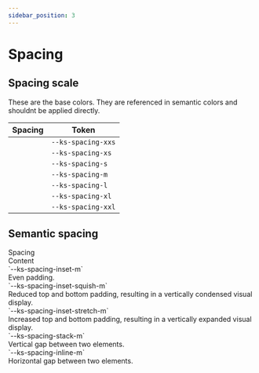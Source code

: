 ```yaml
---
sidebar_position: 3
---
```


# Spacing

## Spacing scale

These are the base colors. They are referenced in semantic colors and shouldnt be applied directly.

| Spacing                                             | Token              |
| --------------------------------------------------- | ------------------ |
| <div className="spacing-preview spacing-xxs"></div> | `--ks-spacing-xxs` |
| <div className="spacing-preview spacing-xs"></div>  | `--ks-spacing-xs`  |
| <div className="spacing-preview spacing-s"></div>   | `--ks-spacing-s`   |
| <div className="spacing-preview spacing-m"></div>   | `--ks-spacing-m`   |
| <div className="spacing-preview spacing-l"></div>   | `--ks-spacing-l`   |
| <div className="spacing-preview spacing-xl"></div>  | `--ks-spacing-xl`  |
| <div className="spacing-preview spacing-xxl"></div> | `--ks-spacing-xxl` |

## Semantic spacing

<div className="spacing-legacy">
<div >
 <div className="color-preview color-primary"></div>
 Spacing 
</div>
<div>
 <div className="color-preview background-default"></div>
 Content
</div>
</div>

<div className="spacing-preview-grid">
  <div>
    `--ks-spacing-inset-m`  
    <div className="spacing spacing-inset"></div>
    Even padding.
  </div>
  <div>
    `--ks-spacing-inset-squish-m`  
    <div className="spacing spacing-inset-squish"></div>
    Reduced top and bottom padding, resulting in a vertically condensed visual display.
  </div>
  <div>
    `--ks-spacing-inset-stretch-m`  
    <div className="spacing spacing-inset-stretch"></div>
    Increased top and bottom padding, resulting in a vertically expanded visual display.
  </div>
  <div>
    `--ks-spacing-stack-m`  
    <div className="spacing spacing-stack"></div>
    Vertical gap between two elements.
  </div>
  <div>
    `--ks-spacing-inline-m`  
    <div className="spacing spacing-inline"></div>
    Horizontal gap between two elements.
  </div>
</div>
